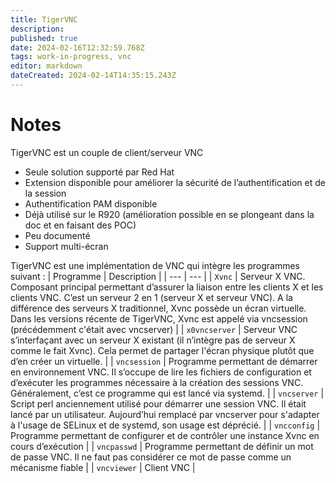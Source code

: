 ```yaml
---
title: TigerVNC
description: 
published: true
date: 2024-02-16T12:32:59.768Z
tags: work-in-progress, vnc
editor: markdown
dateCreated: 2024-02-14T14:35:15.243Z
---
```


# Notes
TigerVNC est un couple de client/serveur VNC 

- Seule solution supporté par Red Hat
- Extension disponible pour améliorer la sécurité de l’authentification et de la session
- Authentification PAM disponible
- Déjà utilisé sur le R920 (amélioration possible en se plongeant dans la doc et en faisant des POC)
- Peu documenté
- Support multi-écran

TigerVNC est une implémentation de VNC qui intègre les programmes suivant : 
| Programme | Description |
| --- | --- |
| `Xvnc` | Serveur X VNC. Composant principal permettant d’assurer la liaison entre les clients X et les clients VNC. C’est un serveur 2 en 1 (serveur X et serveur VNC). A la différence des serveurs X traditionnel, Xvnc possède un écran virtuelle. Dans les versions récente de TigerVNC, Xvnc est appelé via vncsession (précédemment c'était avec vncserver) |
| `x0vncserver` | Serveur VNC s’interfaçant avec un serveur X existant (il n’intègre pas de serveur X comme le fait Xvnc). Cela permet de partager l'écran physique plutôt que d’en créer un virtuelle. |
| `vncsession` | Programme permettant de démarrer en environnement VNC. Il s’occupe de lire les fichiers de configuration et d’exécuter les programmes nécessaire à la création des sessions VNC. Généralement, c’est ce programme qui est lancé via systemd. |
| `vncserver` | Script perl anciennement utilisé pour démarrer une session VNC. Il était lancé par un utilisateur. Aujourd’hui remplacé par vncserver pour s'adapter à l'usage de SELinux et de systemd, son usage est déprécié. |
| `vncconfig` | Programme permettant de configurer et de contrôler une instance Xvnc en cours d’exécution |
| `vncpasswd` | Programme permettant de définir un mot de passe VNC. Il ne faut pas considérer ce mot de passe comme un mécanisme fiable |
| `vncviewer` | Client VNC |